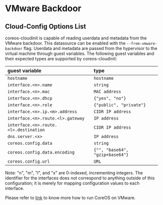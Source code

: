 # VMware Backdoor

## Cloud-Config Options List

coreos-cloudinit is capable of reading userdata and metadata from the VMware
backdoor. This datasource can be enabled with the `--from-vmware-backdoor` flag.
Userdata and metadata are passed from the hypervisor to the virtual machine
through guest variables. The following guest variables and their expected types
are supported by coreos-cloudinit:

|            guest variable             |              type               |
|:--------------------------------------|:--------------------------------|
| `hostname`                            | `hostname`                      |
| `interface.<n>.name`                  | `string`                        |
| `interface.<n>.mac`                   | `MAC address`                   |
| `interface.<n>.dhcp`                  | `{"yes", "no"}`                 |
| `interface.<n>.role`                  | `{"public", "private"}`         |
| `interface.<n>.ip.<m>.address`        | `CIDR IP address`               |
| `interface.<n>.route.<l>.gateway`     | `IP address`                    |
| `interface.<n>.route.<l>.destination` | `CIDR IP address`               |
| `dns.server.<x>`                      | `IP address`                    |
| `coreos.config.data`                  | `string`                        |
| `coreos.config.data.encoding`         | `{"", "base64", "gzip+base64"}` |
| `coreos.config.url`                   | `URL`                           |

Note: "n", "m", "l", and "x" are 0-indexed, incrementing integers. The
identifier for the interfaces does not correspond to anything outside of this
configuration; it is merely for mapping configuration values to each interface.

Please refer to [link][vmware] to know more how to run CoreOS on VMware.

[vmware]: https://github.com/coreos/docs/blob/master/os/booting-on-vmware.md
